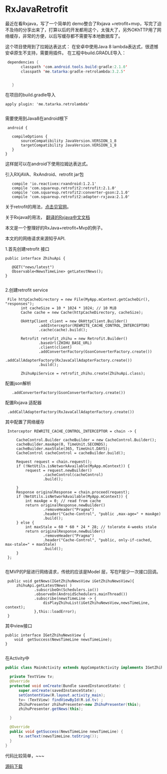 # RxJavaRetrofit
最近在看Rxjava，写了一个简单的 demo整合了Rxjava +retrofit+mvp，写完了迫不及待的分享出来了，打算以后的开发都用这个，太强大了，另外OKhTTP用了网络缓存，非常的方便，以后写缓存都不需要写本地数据库了。

这个项目使用到了拉姆达表达式：
在安卓中使用Java 8 lambda表达式，很遗憾安卓原生不支持，需要用插件。
 在工程中build.GRADLE导入：
 ```java
  dependencies {
        classpath 'com.android.tools.build:gradle:2.1.0'
        classpath 'me.tatarka:gradle-retrolambda:3.2.5'


    }
 
 ```
 在项目的build.gradle导入
 
 ```
 apply plugin: 'me.tatarka.retrolambda'
 
 
 ```
  
 需要使用到Java8在android根下
 
 
 ```
  android {
  
    compileOptions {
        sourceCompatibility JavaVersion.VERSION_1_8
        targetCompatibility JavaVersion.VERSION_1_8
    }
}
 
 ```
 
 这样就可以在android下使用拉姆达表达式。
 
 引入RXjAVA、RxAndroid、retrofit  jar包
 
 ```
    compile 'io.reactivex:rxandroid:1.2.1'
    compile 'com.squareup.retrofit2:retrofit:2.1.0'
    compile 'com.squareup.retrofit2:converter-gson:2.1.0'
    compile 'com.squareup.retrofit2:adapter-rxjava:2.1.0'
 ```
 
 关于retrofit的用法，[点击见官网](http://square.github.io/retrofit/)。
 
 关于Rxjava的用法， [翻译的Rxjava中文文档](https://github.com/mcxiaoke/RxDocs)
 
 本文是一个整理好的RxJava+retrofit+Mvp的例子。
 
 本文的的网络请求来源知乎API.
 
 1.首先创建retrofit 接口
 
 ```
 public interface ZhihuApi {

    @GET("news/latest")
    Observable<NewsTimeLine> getLatestNews();
}

 
 ```
 
 2.创建retrofit  service
 
 ```
  File httpCacheDirectory = new File(MyApp.mContext.getCacheDir(), "responses");
        int cacheSize = 10 * 1024 * 1024; // 10 MiB
        Cache cache = new Cache(httpCacheDirectory, cacheSize);

        OkHttpClient client = new OkHttpClient.Builder()
                .addInterceptor(REWRITE_CACHE_CONTROL_INTERCEPTOR)
                .cache(cache).build();

        Retrofit retrofit_zhihu = new Retrofit.Builder()
                .baseUrl(ZHIHU_BASE_URL)
                .client(client)
                .addConverterFactory(GsonConverterFactory.create())
                .addCallAdapterFactory(RxJavaCallAdapterFactory.create())
                .build();

        ZhihuApiService = retrofit_zhihu.create(ZhihuApi.class);
 
 ```
 
配置json解析

```
   .addConverterFactory(GsonConverterFactory.create())

```
配置Rxjava  适配器

 ```
  .addCallAdapterFactory(RxJavaCallAdapterFactory.create())
 ```
  其中配置了网络缓存
   
   ```
    Interceptor REWRITE_CACHE_CONTROL_INTERCEPTOR = chain -> {

        CacheControl.Builder cacheBuilder = new CacheControl.Builder();
        cacheBuilder.maxAge(0, TimeUnit.SECONDS);
        cacheBuilder.maxStale(365, TimeUnit.DAYS);
        CacheControl cacheControl = cacheBuilder.build();

        Request request = chain.request();
        if (!NetUtils.isNetworkAvailable(MyApp.mContext)) {
            request = request.newBuilder()
                    .cacheControl(cacheControl)
                    .build();

        }
        Response originalResponse = chain.proceed(request);
        if (NetUtils.isNetworkAvailable(MyApp.mContext)) {
            int maxAge = 0; // read from cache
            return originalResponse.newBuilder()
                    .removeHeader("Pragma")
                    .header("Cache-Control", "public ,max-age=" + maxAge)
                    .build();
        } else {
            int maxStale = 60 * 60 * 24 * 28; // tolerate 4-weeks stale
            return originalResponse.newBuilder()
                    .removeHeader("Pragma")
                    .header("Cache-Control", "public, only-if-cached, max-stale=" + maxStale)
                    .build();
        }
    };
   
   
   ```
 
 
  在MVP的P层进行网络请求，传统的应该是Model  层，写在P层少一次接口回调。
  
   ```
    public void getNews(IGetZhihuNewsView iGetZhihuNewsView){
        zhihuApi.getLatestNews( )
                .subscribeOn(Schedulers.io())
                .observeOn(AndroidSchedulers.mainThread())
                .subscribe(newsTimeLine -> {
                    disPlayZhihuList(iGetZhihuNewsView,newsTimeLine, context);
                },this::loadError);
    }
   
   ```
   
其中view接口

```
public interface IGetZhihuNewsView {
    void  getSuccess(NewsTimeLine newsTimeLine);
}


```
  在Activity中
  
  ```java
  public class MainActivity extends AppCompatActivity implements IGetZhihuNewsView {

    private TextView tv;
    @Override
    protected void onCreate(Bundle savedInstanceState) {
        super.onCreate(savedInstanceState);
        setContentView(R.layout.activity_main);
        tv= (TextView) findViewById(R.id.tv) ;
        ZhihuPresenter zhihuPresenter=new ZhihuPresenter(this);
        zhihuPresenter.getNews(this);

    }

    @Override
    public void getSuccess(NewsTimeLine newsTimeLine) {
        tv.setText(newsTimeLine.toString());
    }
}
```
  代码比较简单，~~~
  
  [源码下载](https://github.com/forezp/RxJavaRetrofit)
